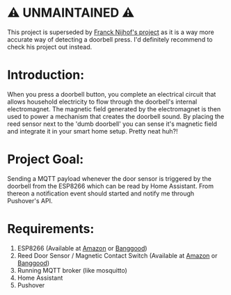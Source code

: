 # ⚠️ UNMAINTAINED ⚠️
This project is superseded by [Franck Nijhof's project](https://frenck.dev/diy-smart-doorbell-for-just-2-dollar/) as it is a way more accurate way of detecting a doorbell press. I'd definitely recommend to check his project out instead.

# Introduction:
When you press a doorbell button, you complete an electrical circuit that allows household electricity to flow through the doorbell's internal electromagnet. The magnetic field generated by the electromagnet is then used to power a mechanism that creates the doorbell sound.
By placing the reed sensor next to the 'dumb doorbell' you can sense it's magnetic field and integrate it in your smart home setup. Pretty neat huh?!

# Project Goal:
Sending a MQTT payload whenever the door sensor is triggered by the doorbell from the ESP8266 which can be read by Home Assistant. From thereon a notification event should started and notify me through Pushover's API.

# Requirements:
1. ESP8266 (Available at [Amazon][1] or [Banggood][2])
2. Reed Door Sensor / Magnetic Contact Switch (Available at [Amazon][3] or [Banggood][4])
3. Running MQTT broker (like mosquitto)
4. Home Assistant
5. Pushover

[1]: https://amzn.to/2OsPzCd "Amazon: ESP8266 NodeMCU"
[2]: https://www.banggood.com/NodeMcu-Lua-WIFI-Internet-Things-Development-Board-Based-ESP8266-CP2102-Wireless-Module-p-1097112.html?p=VE1712584191201405IH "Banggood: WIFI Internet Things Development Board"
[3]: https://amzn.to/2SYXr22 "Amazon: Wired Magnetic Door Sensor"
[4]: https://www.banggood.com/Door-Or-Window-Contact-Magnetic-Reed-Switch-Alarm-p-91677.html?rmmds=search&cur_warehouse=CN "Banggood: Wired Magnetic Door Sensor"
